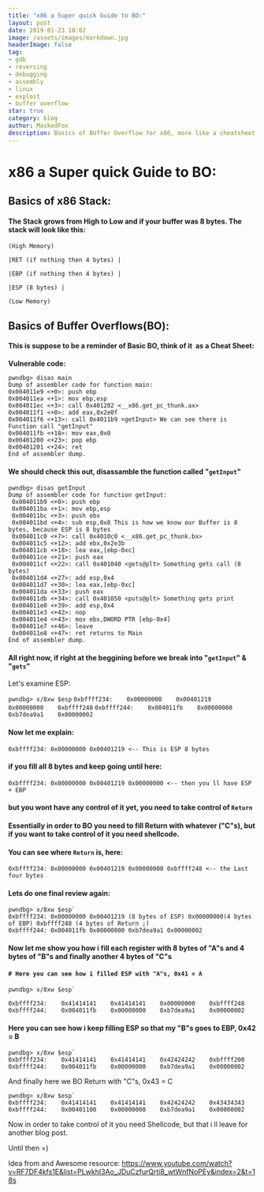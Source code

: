 ```yaml
---
title: "x86 a Super quick Guide to BO:"
layout: post
date: 2019-01-23 18:02
image: /assets/images/markdown.jpg
headerImage: false
tag:
- gdb
- reversing
- debugging
- assembly
- linux
- exploit
- buffer overflow
star: true
category: blog
author: MaskedFox
description: Basics of BUffer Overflow for x86, more like a cheatsheet =p
---
```





# **x86 a Super quick Guide to BO:**

## Basics of x86 Stack:

#### The Stack grows from High to Low and if your buffer was 8 bytes. The stack will look like this:


```
(High Memory)

|RET (if nothing then 4 bytes) |

|EBP (if nothing then 4 bytes) |

|ESP (8 bytes) |

(Low Memory)
```


## Basics of Buffer Overflows(BO):

#### This is suppose to be a reminder of Basic BO, think of it  as a Cheat Sheet:

**Vulnerable code:**

```
pwndbg> disas main
Dump of assembler code for function main:
0x004011e9 <+0>: push ebp
0x004011ea <+1>: mov ebp,esp
0x004011ec <+3>: call 0x401202 <__x86.get_pc_thunk.ax>
0x004011f1 <+8>: add eax,0x2e0f
0x004011f6 <+13>: call 0x4011b9 <getInput> We can see there is Function call "getInput"
0x004011fb <+18>: mov eax,0x0
0x00401200 <+23>: pop ebp
0x00401201 <+24>: ret
End of assembler dump.
```





#### We should check this out, disassamble the function called "`getInput`"

```
pwndbg> disas getInput
Dump of assembler code for function getInput:
 0x004011b9 <+0>: push ebp
 0x004011ba <+1>: mov ebp,esp
 0x004011bc <+3>: push ebx
 0x004011bd <+4>: sub esp,0x8 This is how we know our Buffer is 8 bytes, because ESP is 8 bytes
 0x004011c0 <+7>: call 0x4010c0 <__x86.get_pc_thunk.bx>
 0x004011c5 <+12>: add ebx,0x2e3b
 0x004011cb <+18>: lea eax,[ebp-0xc]
 0x004011ce <+21>: push eax
 0x004011cf <+22>: call 0x401040 <gets@plt> Something gets call (8 bytes)
 0x004011d4 <+27>: add esp,0x4
 0x004011d7 <+30>: lea eax,[ebp-0xc]
 0x004011da <+33>: push eax
 0x004011db <+34>: call 0x401050 <puts@plt> Something gets print
 0x004011e0 <+39>: add esp,0x4
 0x004011e3 <+42>: nop
 0x004011e4 <+43>: mov ebx,DWORD PTR [ebp-0x4]
 0x004011e7 <+46>: leave
 0x004011e8 <+47>: ret returns to Main
End of assembler dump.
```



#### All right now, if right at the beggining before we break into "`getInput`" & "`gets`"

Let's examine ESP:

`pwndbg> x/8xw $esp`
`0xbffff234:    0x00000000    0x00401219    0x00000000    0xbffff248`
`0xbffff244:    0x004011fb    0x00000000    0xb7dea9a1    0x00000002`



#### Now let me explain:

`0xbffff234: 0x00000000 0x00401219 <-- This is ESP 8 bytes`



#### if you fill all 8 bytes and keep going until here:

`0xbffff234: 0x00000000 0x00401219 0x00000000 <-- then you ll have ESP + EBP`

#### but you wont have any control of it yet, you need to take control of `Return`

#### Essentially in order to BO you need to fill Return with whatever ("C"s), but if you want to take control of it you need shellcode.

#### You can see where `Return` is, here:

`0xbffff234: 0x00000000 0x00401219 0x00000000 0xbffff248 <-- the Last four bytes`



#### Lets do one final review again:
```
pwndbg> x/8xw $esp`
0xbffff234: 0x00000000 0x00401219 (8 bytes of ESP) 0x00000000(4 bytes of EBP) 0xbffff248 (4 bytes of Return ;)
0xbffff244: 0x004011fb 0x00000000 0xb7dea9a1 0x00000002
```
#### Now let me show you how i fill each register with  8 bytes of "A"s and 4 bytes of "B"s and finally another 4 bytes of "C"s


#### `# Here you can see how i filled ESP with "A"s, 0x41 = A`

```
pwndbg> x/8xw $esp`

0xbffff234:    0x41414141    0x41414141    0x00000000    0xbffff248
0xbffff244:    0x004011fb    0x00000000    0xb7dea9a1    0x00000002
```


#### Here you can see how i keep filling ESP so that my "B"s goes to EBP, 0x42 = B

```
pwndbg> x/8xw $esp`
0xbffff234:    0x41414141    0x41414141    0x42424242    0xbffff200
0xbffff244:    0x004011fb    0x00000000    0xb7dea9a1    0x00000002
```


And finally here we BO Return with "C"s, 0x43 = C

```
pwndbg> x/8xw $esp`
0xbffff234:    0x41414141    0x41414141    0x42424242    0x43434343
0xbffff244:    0x00401100    0x00000000    0xb7dea9a1    0x00000002
```


Now in order to take control of it you need Shellcode, but that i ll leave for another blog post. 

Until then =)


Idea from and Awesome resource: https://www.youtube.com/watch?v=RF7DF4kfs1E&list=PLwkhI3Ao_JDuCzfurQrti8_wtWnfNoPEy&index=2&t=18s
